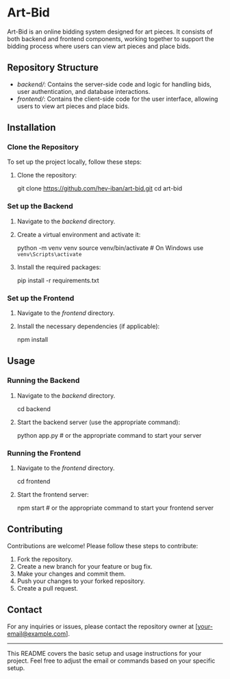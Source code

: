 # Art-Bid

Art-Bid is an online bidding system designed for art pieces. It consists of both backend and frontend components, working together to support the bidding process where users can view art pieces and place bids.

## Repository Structure

- *backend/*: Contains the server-side code and logic for handling bids, user authentication, and database interactions.
- *frontend/*: Contains the client-side code for the user interface, allowing users to view art pieces and place bids.

## Installation

### Clone the Repository

To set up the project locally, follow these steps:

1. Clone the repository:

    
    git clone https://github.com/hev-iban/art-bid.git
    cd art-bid
    

### Set up the Backend

1. Navigate to the *backend* directory.
2. Create a virtual environment and activate it:

    
    python -m venv venv
    source venv/bin/activate  # On Windows use `venv\Scripts\activate`
    

3. Install the required packages:

    
    pip install -r requirements.txt
    

### Set up the Frontend

1. Navigate to the *frontend* directory.
2. Install the necessary dependencies (if applicable):

    
    npm install
    

## Usage

### Running the Backend

1. Navigate to the *backend* directory.

    
    cd backend
    

2. Start the backend server (use the appropriate command):

    
    python app.py  # or the appropriate command to start your server
    

### Running the Frontend

1. Navigate to the *frontend* directory.

    
    cd frontend
    

2. Start the frontend server:

    
    npm start  # or the appropriate command to start your frontend server
    

## Contributing

Contributions are welcome! Please follow these steps to contribute:

1. Fork the repository.
2. Create a new branch for your feature or bug fix.
3. Make your changes and commit them.
4. Push your changes to your forked repository.
5. Create a pull request.

## Contact

For any inquiries or issues, please contact the repository owner at [your-email@example.com].

---

This README covers the basic setup and usage instructions for your project. Feel free to adjust the email or commands based on your specific setup.
